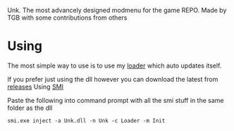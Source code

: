 Unk.
The most advancely designed modmenu for the game REPO. 
Made by TGB with some contributions from others

# Using
The most simple way to use is to use my [loader](https://github.com/thegreenbandit/loader/releases)
which auto updates itself.

If you prefer just using the dll however you can download the latest from [releases](https://thegreenbandit/unk/releases)
Using [SMI](https://github.com/warbler/SharpMonoInjector/releases) 

Paste the following into command prompt with all the smi stuff in the same folder as the dll
```
smi.exe inject -a Unk.dll -n Unk -c Loader -m Init
```

<!-- REPO, R.E.P.O, REPO mod menu, REPO Hack, REPO Cheat -->